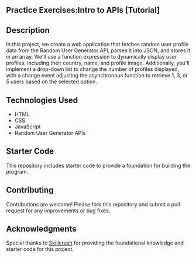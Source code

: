 ## Practice Exercises:Intro to APIs [Tutorial]

## Description 
In this project, we create a web application that fetches random user profile data from the Random User Generator API, parses it into JSON, and stores it in an array. We'll use a function expression to dynamically display user profiles, including their country, name, and profile image. Additionally, you'll implement a drop-down list to change the number of profiles displayed, with a change event adjusting the asynchronous function to retrieve 1, 3, or 5 users based on the selected option.

## Technologies Used
- HTML
- CSS
- JavaScript
- Random User Generator APIs

## Starter Code
This repository includes starter code to provide a foundation for building the program.

## Contributing
Contributions are welcome! Please fork this repository and submit a pull request for any improvements or bug fixes.

## Acknowledgments
Special thanks to [Skillcrush](https://skillcrush.com) for providing the foundational knowledge and starter code for this project.